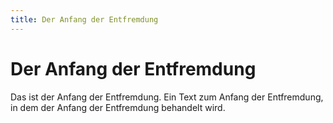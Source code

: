 ```yaml
---
title: Der Anfang der Entfremdung
---
```

# Der Anfang der Entfremdung

Das ist der Anfang der Entfremdung. Ein Text zum Anfang der Entfremdung, in dem der Anfang der Entfremdung behandelt wird.